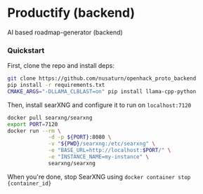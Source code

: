 # Productify (backend)
AI based roadmap-generator (backend)

### Quickstart
First, clone the repo and install deps:  
```sh
git clone https://github.com/nusaturn/openhack_proto_backend
pip install -r requirements.txt
CMAKE_ARGS="-DLLAMA_CLBLAST=on" pip install llama-cpp-python
```
Then, install searXNG and configure it to run on `localhost:7120`
```sh
docker pull searxng/searxng
export PORT=7120
docker run --rm \
             -d -p ${PORT}:8080 \
             -v "${PWD}/searxng:/etc/searxng" \
             -e "BASE_URL=http://localhost:$PORT/" \
             -e "INSTANCE_NAME=my-instance" \
             searxng/searxng
```

When you're done, stop SearXNG using `docker container stop {container_id} `
